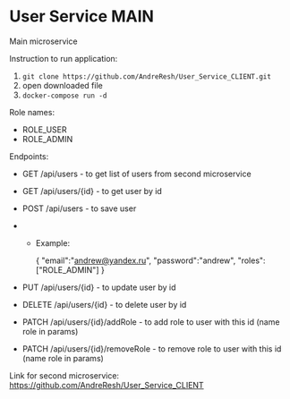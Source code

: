 # User Service MAIN

Main microservice

Instruction to run application:

1) `git clone https://github.com/AndreResh/User_Service_CLIENT.git`
2) open downloaded file
3) `docker-compose run -d`

Role names:
 - ROLE_USER
 - ROLE_ADMIN

Endpoints:

- GET /api/users - to get list of users from second microservice
- GET /api/users/{id} - to get user by id
- POST /api/users - to save user
- 
    - Example:
  
      {
            "email":"andrew@yandex.ru",
            "password":"andrew",
            "roles":["ROLE_ADMIN"]
      }
  
- PUT  /api/users/{id} - to update user by id
- DELETE /api/users/{id} - to delete user by id
- PATCH  /api/users/{id}/addRole - to add role to user with this id (name role in params)
- PATCH  /api/users/{id}/removeRole - to remove role to user with this id (name role in params)

Link for second microservice: https://github.com/AndreResh/User_Service_CLIENT
